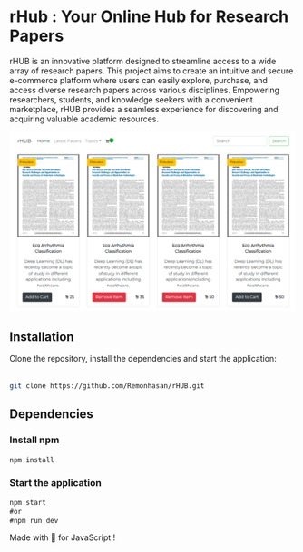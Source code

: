 # rHub :  Your Online Hub for Research Papers

rHUB is an innovative platform designed to streamline access to a wide array of research papers. 
This project aims to create an intuitive and secure e-commerce platform where users can easily explore, purchase, 
and access diverse research papers across various disciplines. Empowering researchers, students, 
and knowledge seekers with a convenient marketplace, rHUB provides a seamless experience for discovering and acquiring valuable academic resources.

![rHUB](rHub.png)

## Installation

Clone the repository, install the dependencies and start the application:

```bash

git clone https://github.com/Remonhasan/rHUB.git

```
## Dependencies 

### Install npm 
```
npm install

```
### Start the application

```
npm start
#or
#npm run dev

```

Made with 💙 for JavaScript !

